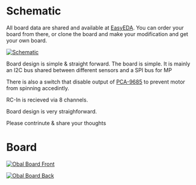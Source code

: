 # Schematic


All board data are shared and available at [EasyEDA](https://oshwlab.com/mohammad.hefny/Ardupilot-OBAL-FCB "EasyEDA"). You can order your board from there, or clone the board and make your modification and get your own board.

[![Schematic](https://raw.githubusercontent.com/HefnySco/OBAL/main/images/ObalSchematic.png "Obal Schematic")](https://raw.githubusercontent.com/HefnySco/OBAL/main/images/ObalSchematic.png "Obal Schematic")


Board design is simple & straight forward. The board is simple. It is mainly an I2C bus shared between different sensors and a SPI bus for MP

There is also a switch that disable output of [PCA-9685](https://cdn-shop.adafruit.com/datasheets/PCA9685.pdf) to prevent motor from spinning accedintly.

RC-In is recieved via 8 channels.


Board design is very straighforward.



Please contrinute & share your thoughts

# Board 

[![Obal Board Front](https://raw.githubusercontent.com/HefnySco/OBAL/main/images/obal_board_front.png "Obal Schematic")](https://raw.githubusercontent.com/HefnySco/OBAL/main/images/obal_board_front.png "Obal Board Front")


[![Obal Board Back](https://raw.githubusercontent.com/HefnySco/OBAL/main/images/obal_board_back.png "Obal Schematic")](https://raw.githubusercontent.com/HefnySco/OBAL/main/images/obal_board_back.png "Obal Board Back")



